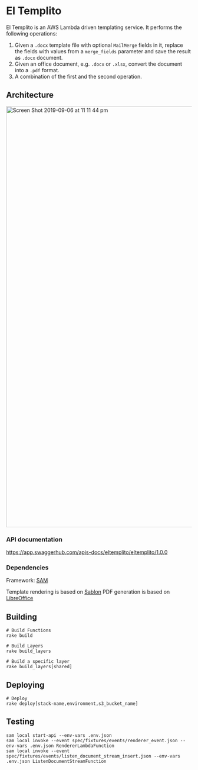 # El Templito

El Templito is an AWS Lambda driven templating service. It performs the following operations:

1. Given a `.docx` template file with optional `MailMerge` fields in it, replace the fields with values from a `merge_fields` parameter and save the result as `.docx` document.
2. Given an office document, e.g. `.docx` or `.xlsx`, convert the document into a `.pdf` format.
3. A combination of the first and the second operation.

## Architecture

<img width="1138" alt="Screen Shot 2019-09-06 at 11 11 44 pm" src="https://user-images.githubusercontent.com/2174682/64430504-c14e1780-d0fb-11e9-9529-0acffe5f9160.png">

### API documentation

https://app.swaggerhub.com/apis-docs/eltemplito/eltemplito/1.0.0


### Dependencies

Framework: [SAM](https://aws.amazon.com/serverless/sam)

Template rendering is based on [Sablon](https://github.com/senny/sablon)
PDF generation is based on [LibreOffice](https://github.com/LibreOffice/core)

## Building

```
# Build Functions
rake build

# Build Layers
rake build_layers

# Build a specific layer
rake build_layers[shared]
```

## Deploying

```
# Deploy
rake deploy[stack-name,environment,s3_bucket_name]
```

## Testing

```
sam local start-api --env-vars .env.json
sam local invoke --event spec/fixtures/events/renderer_event.json --env-vars .env.json RendererLambdaFunction
sam local invoke --event spec/fixtures/events/listen_document_stream_insert.json --env-vars .env.json ListenDocumentStreamFunction
```
